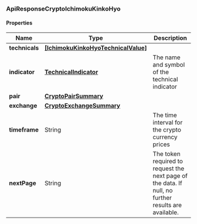 
[//]: # (CLASS:ApiResponseCryptoIchimokuKinkoHyo)

[//]: # (KIND:object)

### ApiResponseCryptoIchimokuKinkoHyo

#### Properties

[//]: # (START_DEFINITION)

Name | Type | Description
------------ | ------------- | -------------
**technicals** | [**[IchimokuKinkoHyoTechnicalValue]**](IchimokuKinkoHyoTechnicalValue.md) |  &nbsp;
**indicator** | [**TechnicalIndicator**](TechnicalIndicator.md) | The name and symbol of the technical indicator &nbsp;
**pair** | [**CryptoPairSummary**](CryptoPairSummary.md) |  &nbsp;
**exchange** | [**CryptoExchangeSummary**](CryptoExchangeSummary.md) |  &nbsp;
**timeframe** | String | The time interval for the crypto currency prices &nbsp;
**nextPage** | String | The token required to request the next page of the data. If null, no further results are available. &nbsp;

[//]: # (END_DEFINITION)


[//]: # (CONTAINED_CLASS:IchimokuKinkoHyoTechnicalValue)


[//]: # (CONTAINED_CLASS:TechnicalIndicator)


[//]: # (CONTAINED_CLASS:CryptoPairSummary)


[//]: # (CONTAINED_CLASS:CryptoExchangeSummary)





